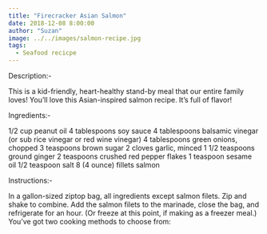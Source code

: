```yaml
---
title: "Firecracker Asian Salmon"
date: 2018-12-08 8:00:00
author: "Suzan"
image: ../../images/salmon-recipe.jpg
tags:
  - Seafood recicpe
---
```


Description:-

This is a kid-friendly, heart-healthy stand-by meal that our entire family loves! You’ll love this Asian-inspired salmon recipe. It’s full of flavor!

Ingredients:-

1/2 cup peanut oil
4 tablespoons soy sauce
4 tablespoons balsamic vinegar (or sub rice vinegar or red wine vinegar)
4 tablespoons green onions, chopped
3 teaspoons brown sugar
2 cloves garlic, minced
1 1/2 teaspoons ground ginger
2 teaspoons crushed red pepper flakes
1 teaspoon sesame oil
1/2 teaspoon salt
8 (4 ounce) fillets salmon

Instructions:-

In a gallon-sized ziptop bag, all ingredients except salmon filets. Zip and shake to combine.
Add the salmon filets to the marinade, close the bag, and refrigerate for an hour. (Or freeze at this point, if making as a freezer meal.)
You’ve got two cooking methods to choose from:
